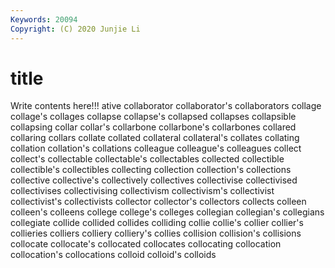 ```yaml
---
Keywords: 20094
Copyright: (C) 2020 Junjie Li
---
```


# title

Write contents here!!!
ative 
collaborator 
collaborator's 
collaborators 
collage 
collage's 
collages
collapse 
collapse's 
collapsed 
collapses 
collapsible 
collapsing 
collar 
collar's 
collarbone 
collarbone's
collarbones 
collared 
collaring 
collars 
collate 
collated 
collateral 
collateral's 
collates 
collating
collation 
collation's 
collations 
colleague 
colleague's 
colleagues 
collect 
collect's 
collectable 
collectable's
collectables 
collected 
collectible 
collectible's 
collectibles 
collecting 
collection 
collection's 
collections 
collective
collective's 
collectively 
collectives 
collectivise 
collectivised 
collectivises 
collectivising 
collectivism 
collectivism's 
collectivist
collectivist's 
collectivists 
collector 
collector's 
collectors 
collects 
colleen 
colleen's 
colleens 
college
college's 
colleges 
collegian 
collegian's 
collegians 
collegiate 
collide 
collided 
collides 
colliding
collie 
collie's 
collier 
collier's 
collieries 
colliers 
colliery 
colliery's 
collies 
collision
collision's 
collisions 
collocate 
collocate's 
collocated 
collocates 
collocating 
collocation 
collocation's 
collocations
colloid 
colloid's 
colloids 
